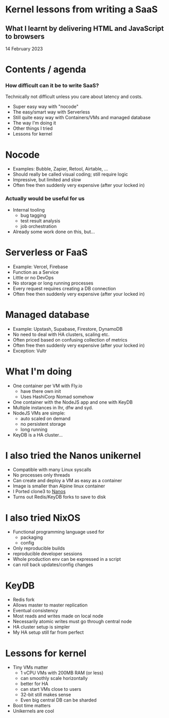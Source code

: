 <!-- .slide: data-state="cover" id="template-cover-page" data-timing="20" data-menu-title="Cover slide" -->
<div class="title">
    <h1>Kernel lessons from writing a SaaS</h1>
    <h2>What I learnt by delivering HTML and JavaScript to browsers</h2>
</div>

<div class="date-location">14 February 2023</div>


<!-- .slide: data-state="normal" id="template-agenda" data-menu-title="Agenda" -->
# Contents / agenda

### How difficult can it be to write SaaS?

Technically not difficult unless you care about latency and costs.

* Super easy way with "nocode"
* The easy/smart way with Serverless
* Still quite easy way with Containers/VMs and managed database
* The way I'm doing it
* Other things I tried
* Lessons for kernel


<!-- .slide: data-state="normal" id="one" data-menu-title="One" -->
# Nocode

* Examples: Bubble, Zapier, Retool, Airtable, ...
* Should really be called visual coding; still require logic
* Impressive, but limited and slow
* Often free then suddenly very expensive (after your locked in)

### Actually would be useful for us

* Internal tooling
  - bug tagging
  - test result analysis
  - job orchestration
* Already some work done on this, but...


<!-- .slide: data-state="normal" id="two" data-menu-title="One" -->
# Serverless or FaaS

* Example: Vercel, Firebase
* Function as a Service
* Little or no DevOps
* No storage or long running processes
* Every request requires creating a DB connection
* Often free then suddenly very expensive (after your locked in)


<!-- .slide: data-state="normal" id="one" data-menu-title="One" -->
# Managed database

* Example: Upstash, Supabase, Firestore, DynamoDB
* No need to deal with HA clusters, scaling etc.
* Often priced based on confusing collection of metrics
* Often free then suddenly very expensive (after your locked in)
* Exception: Vultr


<!-- .slide: data-state="normal" id="one" data-menu-title="One" -->
# What I'm doing

* One container per VM with Fly.io
  - have there own init
  - Uses HashiCorp Nomad somehow
* One container with the NodeJS app and one with KeyDB
* Multiple instances in lhr, dfw and syd.
* NodeJS VMs are simple:
  + auto scaled on demand
  + no persistent storage
  + long running
* KeyDB is a HA cluster...


<!-- .slide: data-state="normal" id="one" data-menu-title="One" -->
# I also tried the Nanos unikernel

* Compatible with many Linux syscalls
* No processes only threads
* Can create and deploy a VM as easy as a container
* Image is smaller than Alpine linux container
* I Ported clone3 to [Nanos](https://richiejp.com/nanos-clone3-brk-and-nodejs)
* Turns out Redis/KeyDB forks to save to disk


<!-- .slide: data-state="normal" id="one" data-menu-title="One" -->
# I also tried NixOS

* Functional programming language used for
  - packaging
  - config
* Only reproducible builds
* reproducible developer sessions
* Whole production env can be expressed in a script
* can roll back updates/config changes


<!-- .slide: data-state="normal" id="one" data-menu-title="One" -->
# KeyDB

* Redis fork
* Allows master to master replication
* Eventual consistency
* Most reads and writes made on local node
* Necessarily atomic writes must go through central node
* HA cluster setup is simpler
* My HA setup still far from perfect


<!-- .slide: data-state="normal" id="one" data-menu-title="One" -->
# Lessons for kernel

* Tiny VMs matter
  - 1 vCPU VMs with 200MB RAM (or less)
  - can smoothly scale horizontally
  - better for HA
  - can start VMs close to users
  - 32-bit still makes sense
  - Even big central DB can be sharded
* Boot time matters
* Unikernels are cool
